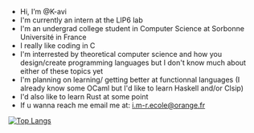 -  Hi, I’m @K-avi
-  I'm currently an intern at the LIP6 lab 
-  I'm an undergrad college student in Computer Science at Sorbonne Université in France
-  I really like coding in C 
-  I'm interrested by theoretical computer science and how you design/create programming languages but I don't know much about either of these topics yet
-  I'm planning on learning/ getting better at functionnal languages (I already know some OCaml but I'd like to learn Haskell and/or Clsip)
-  I'd also like to learn Rust at some point
-  If u wanna reach me email me at:  i.m-r.ecole@orange.fr

[![Top Langs](https://github-readme-stats-git-masterrstaa-rickstaa.vercel.app/api/top-langs/?username=k-avi)](https://github.com/anuraghazra/github-readme-stats)
